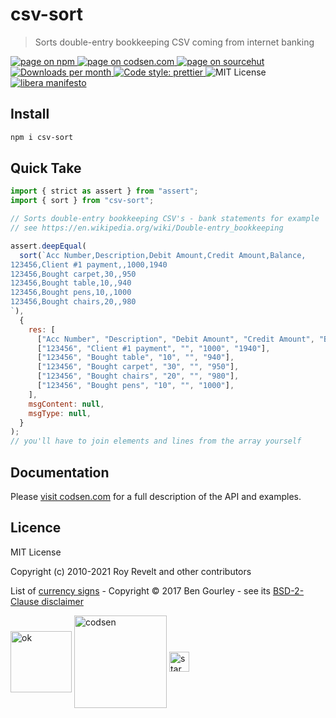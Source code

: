 # csv-sort

> Sorts double-entry bookkeeping CSV coming from internet banking

<div class="package-badges">
  <a href="https://www.npmjs.com/package/csv-sort" rel="nofollow noreferrer noopener">
    <img src="https://img.shields.io/badge/-npm-blue?style=flat-square" alt="page on npm">
  </a>
  <a href="https://codsen.com/os/csv-sort" rel="nofollow noreferrer noopener">
    <img src="https://img.shields.io/badge/-codsen-blue?style=flat-square" alt="page on codsen.com">
  </a>
  <a href="https://git.sr.ht/~royston/codsen/tree/master/packages/csv-sort" rel="nofollow noreferrer noopener">
    <img src="https://img.shields.io/badge/-sourcehut-blue?style=flat-square" alt="page on sourcehut">
  </a>
  <a href="https://npmcharts.com/compare/csv-sort?interval=30" rel="nofollow noreferrer noopener" target="_blank">
    <img src="https://img.shields.io/npm/dm/csv-sort.svg?style=flat-square" alt="Downloads per month">
  </a>
  <a href="https://prettier.io" rel="nofollow noreferrer noopener" target="_blank">
    <img src="https://img.shields.io/badge/code_style-prettier-brightgreen.svg?style=flat-square" alt="Code style: prettier">
  </a>
  <img src="https://img.shields.io/badge/licence-MIT-brightgreen.svg?style=flat-square" alt="MIT License">
  <a href="https://liberamanifesto.com" rel="nofollow noreferrer noopener" target="_blank">
    <img src="https://img.shields.io/badge/libera-manifesto-lightgrey.svg?style=flat-square" alt="libera manifesto">
  </a>
</div>

## Install

```bash
npm i csv-sort
```

## Quick Take

```js
import { strict as assert } from "assert";
import { sort } from "csv-sort";

// Sorts double-entry bookkeeping CSV's - bank statements for example
// see https://en.wikipedia.org/wiki/Double-entry_bookkeeping

assert.deepEqual(
  sort(`Acc Number,Description,Debit Amount,Credit Amount,Balance,
123456,Client #1 payment,,1000,1940
123456,Bought carpet,30,,950
123456,Bought table,10,,940
123456,Bought pens,10,,1000
123456,Bought chairs,20,,980
`),
  {
    res: [
      ["Acc Number", "Description", "Debit Amount", "Credit Amount", "Balance"],
      ["123456", "Client #1 payment", "", "1000", "1940"],
      ["123456", "Bought table", "10", "", "940"],
      ["123456", "Bought carpet", "30", "", "950"],
      ["123456", "Bought chairs", "20", "", "980"],
      ["123456", "Bought pens", "10", "", "1000"],
    ],
    msgContent: null,
    msgType: null,
  }
);
// you'll have to join elements and lines from the array yourself
```

## Documentation

Please [visit codsen.com](https://codsen.com/os/csv-sort/) for a full description of the API and examples.

## Licence

MIT License

Copyright (c) 2010-2021 Roy Revelt and other contributors


List of [currency signs](https://github.com/bengourley/currency-symbol-map) - Copyright © 2017 Ben Gourley - see its [BSD-2-Clause disclaimer](https://opensource.org/licenses/BSD-2-Clause)

<img src="https://codsen.com/images/png-codsen-ok.png" width="98" alt="ok" align="center"> <img src="https://codsen.com/images/png-codsen-1.png" width="148" alt="codsen" align="center"> <img src="https://codsen.com/images/png-codsen-star-small.png" width="32" alt="star" align="center">

